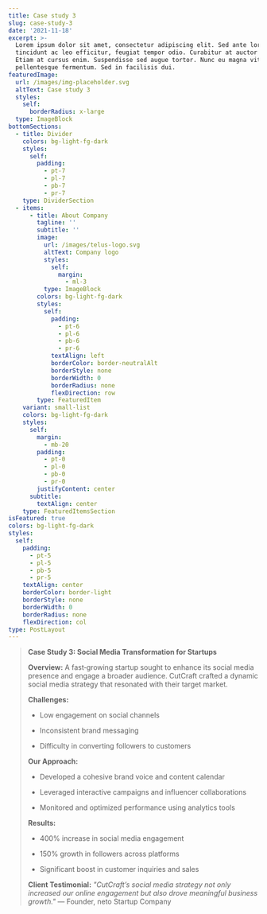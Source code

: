 ```yaml
---
title: Case study 3
slug: case-study-3
date: '2021-11-18'
excerpt: >-
  Lorem ipsum dolor sit amet, consectetur adipiscing elit. Sed ante lorem,
  tincidunt ac leo efficitur, feugiat tempor odio. Curabitur at auctor sapien.
  Etiam at cursus enim. Suspendisse sed augue tortor. Nunc eu magna vitae lorem
  pellentesque fermentum. Sed in facilisis dui.
featuredImage:
  url: /images/img-placeholder.svg
  altText: Case study 3
  styles:
    self:
      borderRadius: x-large
  type: ImageBlock
bottomSections:
  - title: Divider
    colors: bg-light-fg-dark
    styles:
      self:
        padding:
          - pt-7
          - pl-7
          - pb-7
          - pr-7
    type: DividerSection
  - items:
      - title: About Company
        tagline: ''
        subtitle: ''
        image:
          url: /images/telus-logo.svg
          altText: Company logo
          styles:
            self:
              margin:
                - ml-3
          type: ImageBlock
        colors: bg-light-fg-dark
        styles:
          self:
            padding:
              - pt-6
              - pl-6
              - pb-6
              - pr-6
            textAlign: left
            borderColor: border-neutralAlt
            borderStyle: none
            borderWidth: 0
            borderRadius: none
            flexDirection: row
        type: FeaturedItem
    variant: small-list
    colors: bg-light-fg-dark
    styles:
      self:
        margin:
          - mb-20
        padding:
          - pt-0
          - pl-0
          - pb-0
          - pr-0
        justifyContent: center
      subtitle:
        textAlign: center
    type: FeaturedItemsSection
isFeatured: true
colors: bg-light-fg-dark
styles:
  self:
    padding:
      - pt-5
      - pl-5
      - pb-5
      - pr-5
    textAlign: center
    borderColor: border-light
    borderStyle: none
    borderWidth: 0
    borderRadius: none
    flexDirection: col
type: PostLayout
---
```

> **Case Study 3: Social Media Transformation for Startups**
>
> **Overview:**
> A fast‑growing startup sought to enhance its social media presence and engage a broader audience. CutCraft crafted a dynamic social media strategy that resonated with their target market.
>
> **Challenges:**
>
> *   Low engagement on social channels
>
> *   Inconsistent brand messaging
>
> *   Difficulty in converting followers to customers
>
> **Our Approach:**
>
> *   Developed a cohesive brand voice and content calendar
>
> *   Leveraged interactive campaigns and influencer collaborations
>
> *   Monitored and optimized performance using analytics tools
>
> **Results:**
>
> *   400% increase in social media engagement
>
> *   150% growth in followers across platforms
>
> *   Significant boost in customer inquiries and sales
>
> **Client Testimonial:**
> *"CutCraft’s social media strategy not only increased our online engagement but also drove meaningful business growth."*
> — Founder, neto Startup Company
>
>
>
>

